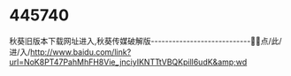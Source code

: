 # 445740
秋葵旧版本下载网址进入,秋葵传媒破解版----------------------------🏼🏼点/此/进/入/http://www.baidu.com/link?url=NoK8PT47PahMhFH8Vie_jnciyIKNTTtVBQKpill6udK&amp;wd
